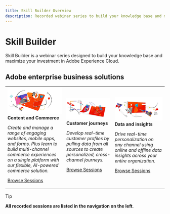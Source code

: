 ```yaml
---
title: Skill Builder Overview
description: Recorded webinar series to build your knowledge base and maximize your investment in Adobe Experience Cloud.
---
```

# Skill Builder

Skill Builder is a webinar series designed to build your knowledge base and maximize your investment in Adobe Experience Cloud.

## Adobe enterprise business solutions

<table>
<tr>
  <td>
    <img alt="Content and Commerce" src="assets/commerce.png" />
    <div>
      <strong>Content and Commerce</strong>
    </div>
    <p>
    <em>Create and manage a range of engaging websites, mobile apps, and forms. Plus learn to build multi-channel commerce experiences on a single platform with our flexible, AI-powered commerce solution.</em>
    <p>
    <a href="https://experienceleague.adobe.com/docs/skill-builder-events/skill-builder/content-and-commerce/overview.html" class="spectrum-Button spectrum-Button--outline spectrum-Button--primary spectrum-Button--sizeM">
      <span class="spectrum-Button-label has-no-wrap has-text-weight-bold">Browse Sessions</span>
    </a>
  </td>
  <td>
    <img alt="Customer journeys" src="assets/customer-journey.png" />
    <div>
      <strong>Customer journeys</strong>
    </div>
    <p>
    <em>Develop real-time customer profiles by pulling data from all sources to create personalized, cross-channel journeys.</em>
    <p>
    <a href="https://experienceleague.adobe.com/docs/skill-builder-events/skill-builder/customer-journeys/overview.html" class="spectrum-Button spectrum-Button--outline spectrum-Button--primary spectrum-Button--sizeM">
      <span class="spectrum-Button-label has-no-wrap has-text-weight-bold">Browse Sessions</span>
    </a>
  </td>
  <td>
    <img alt="Data and insights" src="assets/data-insights.png" />
    <div>
      <strong>Data and insights</strong>
    </div>
    <p>
    <em>Drive real-time personalization on any channel using online and offline data insights across your entire organization.</em>
    <p>
    <a href="https://experienceleague.adobe.com/docs/skill-builder-events/skill-builder/data-and-insights/overview.html" class="spectrum-Button spectrum-Button--outline spectrum-Button--primary spectrum-Button--sizeM">
      <span class="spectrum-Button-label has-no-wrap has-text-weight-bold">Browse Sessions</span>
    </a>
  </td>  
</tr>
</table>

>[!TIP]
>
>**All recorded sessions are listed in the navigation on the left**.

